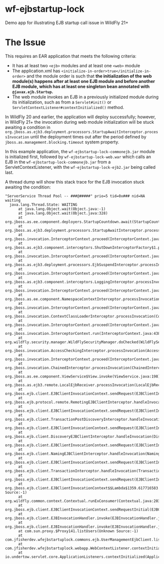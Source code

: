 # wf-ejbstartup-lock
Demo app for illustrating EJB startup call issue in WildFly 21+

# The Issue

This requires an EAR application that meets the following criteria:
- It has at least two `<ejb>` modules and at least one `<web>` module
- The application.xml has `<initialize-in-order>true</initialize-in-order>` and the module order is such that **the 
  initialization of the web module(s) happens after at least one EJB module and before another EJB module, which has at 
  least one singleton bean annotated with `@javax.ejb.Startup`.**
- The web module invokes an EJB in a previously initialized module during its initialization, such as from a 
  `Servlet#init()` or `ServletContextListener#contextInitialized()` method.  

In WildFly 20 and earlier, the application will deploy successfully; however, in WildFly 21+ the invocation during web module 
initialization will be stuck awaiting a condition in `org.jboss.as.ejb3.deployment.processors.StartupAwaitInterceptor.processInvocation` 
until the deployment times out after the period defined by `jboss.as.management.blocking.timeout` system property.  

In this example application, the `wf-ejbstartup-lock-commonejb.jar` module is initialized first, followed by 
`wf-ejbstartup-lock-web.war` which calls an EJB in the `wf-ejbstartup-lock-commonejb.jar` from a ServletContextListener, 
with the `wf-ejbstartup-lock-ejb2.jar` being called last.

A thread dump will show this stack trace for the EJB invocation stuck awaiting the condition:

```
"ServerService Thread Pool -- ###@#####" prio=5 tid=0x### nid=NA waiting
  java.lang.Thread.State: WAITING
	  at java.lang.Object.wait(Object.java:-1)
	  at java.lang.Object.wait(Object.java:328)
	  at org.jboss.as.ee.component.deployers.StartupCountdown.await(StartupCountdown.java:45)
	  at org.jboss.as.ejb3.deployment.processors.StartupAwaitInterceptor.processInvocation(StartupAwaitInterceptor.java:21)
	  at org.jboss.invocation.InterceptorContext.proceed(InterceptorContext.java:422)
	  at org.jboss.as.ejb3.component.interceptors.ShutDownInterceptorFactory$1.processInvocation(ShutDownInterceptorFactory.java:64)
	  at org.jboss.invocation.InterceptorContext.proceed(InterceptorContext.java:422)
	  at org.jboss.as.ejb3.deployment.processors.EjbSuspendInterceptor.processInvocation(EjbSuspendInterceptor.java:45)
	  at org.jboss.invocation.InterceptorContext.proceed(InterceptorContext.java:422)
	  at org.jboss.as.ejb3.component.interceptors.LoggingInterceptor.processInvocation(LoggingInterceptor.java:67)
	  at org.jboss.invocation.InterceptorContext.proceed(InterceptorContext.java:422)
	  at org.jboss.as.ee.component.NamespaceContextInterceptor.processInvocation(NamespaceContextInterceptor.java:50)
	  at org.jboss.invocation.InterceptorContext.proceed(InterceptorContext.java:422)
	  at org.jboss.invocation.ContextClassLoaderInterceptor.processInvocation(ContextClassLoaderInterceptor.java:60)
	  at org.jboss.invocation.InterceptorContext.proceed(InterceptorContext.java:422)
	  at org.jboss.invocation.InterceptorContext.run(InterceptorContext.java:438)
	  at org.wildfly.security.manager.WildFlySecurityManager.doChecked(WildFlySecurityManager.java:633)
	  at org.jboss.invocation.AccessCheckingInterceptor.processInvocation(AccessCheckingInterceptor.java:57)
	  at org.jboss.invocation.InterceptorContext.proceed(InterceptorContext.java:422)
	  at org.jboss.invocation.ChainedInterceptor.processInvocation(ChainedInterceptor.java:53)
	  at org.jboss.as.ee.component.ViewService$View.invoke(ViewService.java:198)
	  at org.jboss.as.ejb3.remote.LocalEjbReceiver.processInvocation(LocalEjbReceiver.java:266)
	  at org.jboss.ejb.client.EJBClientInvocationContext.sendRequest(EJBClientInvocationContext.java:501)
	  at org.jboss.ejb.protocol.remote.RemotingEJBClientInterceptor.handleInvocation(RemotingEJBClientInterceptor.java:52)
	  at org.jboss.ejb.client.EJBClientInvocationContext.sendRequest(EJBClientInvocationContext.java:516)
	  at org.jboss.ejb.client.TransactionPostDiscoveryInterceptor.handleInvocation(TransactionPostDiscoveryInterceptor.java:82)
	  at org.jboss.ejb.client.EJBClientInvocationContext.sendRequest(EJBClientInvocationContext.java:516)
	  at org.jboss.ejb.client.DiscoveryEJBClientInterceptor.handleInvocation(DiscoveryEJBClientInterceptor.java:125)
	  at org.jboss.ejb.client.EJBClientInvocationContext.sendRequest(EJBClientInvocationContext.java:516)
	  at org.jboss.ejb.client.NamingEJBClientInterceptor.handleInvocation(NamingEJBClientInterceptor.java:69)
	  at org.jboss.ejb.client.EJBClientInvocationContext.sendRequest(EJBClientInvocationContext.java:516)
	  at org.jboss.ejb.client.TransactionInterceptor.handleInvocation(TransactionInterceptor.java:205)
	  at org.jboss.ejb.client.EJBClientInvocationContext.sendRequest(EJBClientInvocationContext.java:516)
	  at org.jboss.ejb.client.EJBClientInvocationContext$$Lambda$1359.617716583.accept(Unknown Source:-1)
	  at org.wildfly.common.context.Contextual.runExConsumer(Contextual.java:203)
	  at org.jboss.ejb.client.EJBClientInvocationContext.sendRequestInitial(EJBClientInvocationContext.java:343)
	  at org.jboss.ejb.client.EJBInvocationHandler.invoke(EJBInvocationHandler.java:187)
	  at org.jboss.ejb.client.EJBInvocationHandler.invoke(EJBInvocationHandler.java:125)
	  at com.sun.proxy.$Proxy141.listUsers(Unknown Source:-1)
	  at com.jfisherdev.wfejbstartuplock.commons.ejb.UserManagementEjbClient.listUsers(UserManagementEjbClient.java:20)
	  at com.jfisherdev.wfejbstartuplock.webapp.WebContextListener.contextInitialized(WebContextListener.java:23)
	  at io.undertow.servlet.core.ApplicationListeners.contextInitialized(ApplicationListeners.java:187)
```
